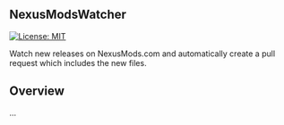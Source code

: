 ## NexusModsWatcher
[![License: MIT](https://img.shields.io/badge/License-MIT-informational.svg)](https://github.com/42milez/ProtocolStack/blob/main/LICENSE)

Watch new releases on NexusMods.com and automatically create a pull request which includes the new files.

## Overview
...
